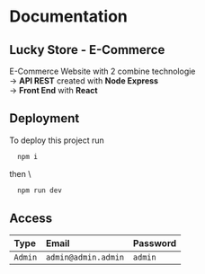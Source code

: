# Documentation

## Lucky Store - E-Commerce
E-Commerce Website with 2 combine technologie \
→ **API REST** created with **Node Express** \
→ **Front End** with **React**


## Deployment

To deploy this project run

```bash
  npm i
```

then \
```bash
  npm run dev
```

## Access

| Type | Email | Password |
| :--- | :--- | :--- |
| `Admin` | `admin@admin.admin` | `admin` |